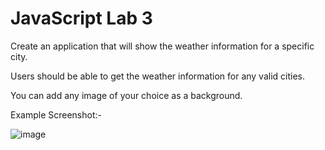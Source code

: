 # JavaScript Lab 3

Create an application that will show the weather information for a specific city.

Users should be able to get the weather information for any valid cities.

You can add any image of your choice as a background.

Example Screenshot:-

![image](https://github.com/PoornimaRote/Weather-App/assets/142153202/e042cafa-3790-4729-9df3-8554133c86ec)

